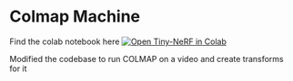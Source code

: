 # Colmap Machine
Find the colab notebook here [![Open Tiny-NeRF in Colab](https://colab.research.google.com/assets/colab-badge.svg)](https://colab.research.google.com/gist/allenbijo/fe046c6c2e91266567816980eb8eb006/colmap_colab.ipynb)<br>

Modified the codebase to run COLMAP on a video and create transforms for it
